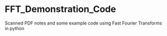 # FFT_Demonstration_Code
Scanned PDF notes and some example code using Fast Fourier Transforms in python
